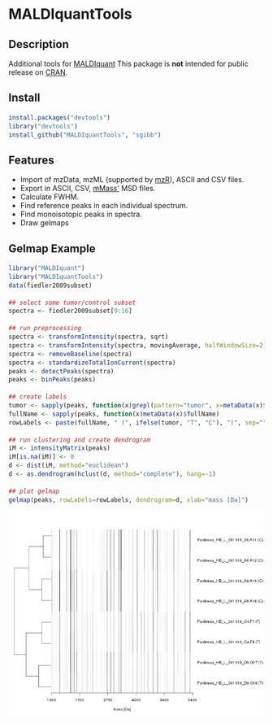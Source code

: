 # MALDIquantTools

## Description

Additional tools for [MALDIquant](http://strimmerlab.org/software/maldiquant/)
This package is **not** intended for
public release on [CRAN](http://cran.r-project.org/).

## Install

```R
install.packages("devtools")
library("devtools")
install_github("MALDIquantTools", "sgibb")
```

## Features

- Import of mzData, mzML (supported by
  [mzR](http://bioconductor.org/packages/release/bioc/html/mzR.html)), ASCII and CSV files.
- Export in ASCII, CSV, [mMass'](http://www.mmass.org) MSD files.
- Calculate FWHM. 
- Find reference peaks in each individual spectrum.
- Find monoisotopic peaks in spectra.
- Draw gelmaps 

## Gelmap Example
```R
library("MALDIquant")
library("MALDIquantTools")
data(fiedler2009subset)

## select some tumor/control subset
spectra <- fiedler2009subset[9:16]

## run preprocessing
spectra <- transformIntensity(spectra, sqrt)
spectra <- transformIntensity(spectra, movingAverage, halfWindowSize=2)
spectra <- removeBaseline(spectra)
spectra <- standardizeTotalIonCurrent(spectra)
peaks <- detectPeaks(spectra)
peaks <- binPeaks(peaks)

## create labels
tumor <- sapply(peaks, function(x)grepl(pattern="tumor", x=metaData(x)$file))
fullName <- sapply(peaks, function(x)metaData(x)$fullName)
rowLabels <- paste(fullName, " (", ifelse(tumor, "T", "C"), ")", sep="")

## run clustering and create dendrogram
iM <- intensityMatrix(peaks)
iM[is.na(iM)] <- 0
d <- dist(iM, method="euclidean")
d <- as.dendrogram(hclust(d, method="complete"), hang=-1)

## plot gelmap
gelmap(peaks, rowLabels=rowLabels, dendrogram=d, xlab="mass [Da]")
```
![gelmap](https://github.com/sgibb/MALDIquantTools/raw/master/images/gelmap.png)
